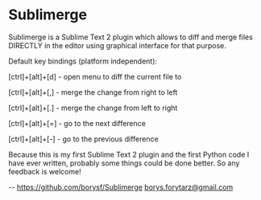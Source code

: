 Sublimerge
==========

Sublimerge is a Sublime Text 2 plugin which allows to diff and merge files DIRECTLY in the editor using graphical interface for that purpose.

Default key bindings (platform independent):

[ctrl]+[alt]+[d] - open menu to diff the current file to

[ctrl]+[alt]+[,] - merge the change from right to left

[ctrl]+[alt]+[.] - merge the change from left to right

[ctrl]+[alt]+[=] - go to the next difference

[ctrl]+[alt]+[-] - go to the previous difference


Because this is my first Sublime Text 2 plugin and the first Python code I have ever written, probably some things could be done
better. So any feedback is welcome!

--
https://github.com/borysf/Sublimerge
borys.forytarz@gmail.com